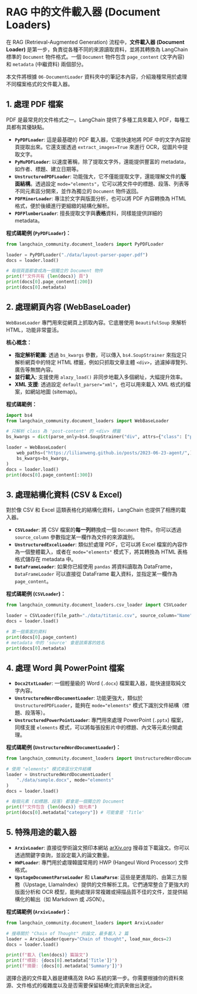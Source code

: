 # RAG 中的文件載入器 (Document Loaders)

在 RAG (Retrieval-Augmented Generation) 流程中，**文件載入器 (Document Loader)** 是第一步，負責從各種不同的來源讀取資料，並將其轉換為 LangChain 標準的 `Document` 物件格式。一個 `Document` 物件包含 `page_content` (文字內容) 和 `metadata` (中繼資料) 兩個部分。

本文件將根據 `06-DocumentLoader` 資料夾中的筆記本內容，介紹幾種常用於處理不同檔案格式的文件載入器。

## 1. 處理 PDF 檔案

PDF 是最常見的文件格式之一。LangChain 提供了多種工具來載入 PDF，每種工具都有其優缺點。

- **`PyPDFLoader`**: 這是最基礎的 PDF 載入器，它能快速地將 PDF 中的文字內容按頁提取出來。它還支援透過 `extract_images=True` 來進行 OCR，從圖片中提取文字。
- **`PyMuPDFLoader`**: 以速度著稱，除了提取文字外，還能提供豐富的 metadata，如作者、標題、建立日期等。
- **`UnstructuredPDFLoader`**: 功能強大，它不僅能提取文字，還能理解文件的**版面結構**。透過設定 `mode="elements"`，它可以將文件中的標題、段落、列表等不同元素區分開來，並作為獨立的 `Document` 物件返回。
- **`PDFMinerLoader`**: 專注於文字與版面分析，也可以將 PDF 內容轉換為 HTML 格式，便於後續進行更細緻的結構化解析。
- **`PDFPlumberLoader`**: 擅長提取文字與**表格**資料，同樣能提供詳細的 metadata。

**程式碼範例 (`PyPDFLoader`)：**
```python
from langchain_community.document_loaders import PyPDFLoader

loader = PyPDFLoader("./data/layout-parser-paper.pdf")
docs = loader.load()

# 每個頁面都會成為一個獨立的 Document 物件
print(f"文件共有 {len(docs)} 頁")
print(docs[0].page_content[:200])
print(docs[0].metadata)
```

## 2. 處理網頁內容 (WebBaseLoader)

`WebBaseLoader` 專門用來從網頁上抓取內容。它底層使用 `BeautifulSoup` 來解析 HTML，功能非常靈活。

**核心概念：**
- **指定解析範圍**: 透過 `bs_kwargs` 參數，可以傳入 `bs4.SoupStrainer` 來指定只解析網頁中的特定 HTML 標籤，例如只抓取文章主體 `<div>`，過濾掉導覽列、廣告等無關內容。
- **並行載入**: 支援使用 `alazy_load()` 非同步地載入多個網址，大幅提升效率。
- **XML 支援**: 透過設定 `default_parser="xml"`，也可以用來載入 XML 格式的檔案，如網站地圖 (sitemap)。

**程式碼範例：**
```python
import bs4
from langchain_community.document_loaders import WebBaseLoader

# 只解析 class 為 'post-content' 的 <div> 標籤
bs_kwargs = dict(parse_only=bs4.SoupStrainer("div", attrs={"class": ["post-content"]}))

loader = WebBaseLoader(
    web_paths=("https://lilianweng.github.io/posts/2023-06-23-agent/",),
    bs_kwargs=bs_kwargs,
)
docs = loader.load()
print(docs[0].page_content[:300])
```

## 3. 處理結構化資料 (CSV & Excel)

對於像 CSV 和 Excel 這類表格化的結構化資料，LangChain 也提供了相應的載入器。

- **`CSVLoader`**: 將 CSV 檔案的**每一列**轉換成一個 `Document` 物件。你可以透過 `source_column` 參數指定某一欄作為文件的來源識別。
- **`UnstructuredExcelLoader`**: 類似於處理 PDF，它可以將 Excel 檔案的內容作為一個整體載入，或者在 `mode="elements"` 模式下，將其轉換為 HTML 表格格式儲存在 metadata 中。
- **`DataFrameLoader`**: 如果你已經使用 `pandas` 將資料讀取為 DataFrame，`DataFrameLoader` 可以直接從 DataFrame 載入資料，並指定某一欄作為 `page_content`。

**程式碼範例 (`CSVLoader`)：**
```python
from langchain_community.document_loaders.csv_loader import CSVLoader

loader = CSVLoader(file_path="./data/titanic.csv", source_column="Name")
docs = loader.load()

# 第一個乘客的資料
print(docs[0].page_content)
# metadata 中的 'source' 會是該乘客的姓名
print(docs[0].metadata)
```

## 4. 處理 Word 與 PowerPoint 檔案

- **`Docx2txtLoader`**: 一個輕量級的 Word (`.docx`) 檔案載入器，能快速提取純文字內容。
- **`UnstructuredWordDocumentLoader`**: 功能更強大，類似於 `UnstructuredPDFLoader`，能夠在 `mode="elements"` 模式下識別文件結構（標題、段落等）。
- **`UnstructuredPowerPointLoader`**: 專門用來處理 PowerPoint (`.pptx`) 檔案，同樣支援 `elements` 模式，可以將每張投影片中的標題、內文等元素分開處理。

**程式碼範例 (`UnstructuredWordDocumentLoader`)：**
```python
from langchain_community.document_loaders import UnstructuredWordDocumentLoader

# 使用 "elements" 模式來區分文件結構
loader = UnstructuredWordDocumentLoader(
    "./data/sample.docx", mode="elements"
)
docs = loader.load()

# 每個元素 (如標題、段落) 都會是一個獨立的 Document
print(f"文件包含 {len(docs)} 個元素")
print(docs[0].metadata["category"]) # 可能會是 'Title'
```

## 5. 特殊用途的載入器

- **`ArxivLoader`**: 直接從學術論文預印本網站 [arXiv.org](https://arxiv.org/) 搜尋並下載論文。你可以透過關鍵字查詢，並設定載入的論文數量。
- **`HWPLoader`**: 專門用於處理韓國常用的 HWP (Hangeul Word Processor) 文件格式。
- **`UpstageDocumentParseLoader`** 和 **`LlamaParse`**: 這些是更進階的、由第三方服務（Upstage, LlamaIndex）提供的文件解析工具。它們通常整合了更強大的版面分析和 OCR 模型，能夠處理非常複雜或掃描品質不佳的文件，並提供結構化的輸出（如 Markdown 或 JSON）。

**程式碼範例 (`ArxivLoader`)：**
```python
from langchain_community.document_loaders import ArxivLoader

# 搜尋關於 "Chain of Thought" 的論文，最多載入 2 篇
loader = ArxivLoader(query="Chain of thought", load_max_docs=2)
docs = loader.load()

print(f"載入 {len(docs)} 篇論文")
print(f"標題: {docs[0].metadata['Title']}")
print(f"摘要: {docs[0].metadata['Summary']}")
```

選擇合適的文件載入器是建構高效 RAG 系統的第一步。你需要根據你的資料來源、文件格式的複雜度以及是否需要保留結構化資訊來做出決定。